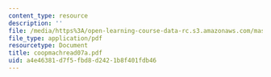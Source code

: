 ```yaml
---
content_type: resource
description: ''
file: /media/https%3A/open-learning-course-data-rc.s3.amazonaws.com/mas-965-special-topics-in-media-technology-cooperative-machines-fall-2003/a4e46381d7f5fbd8d2421b8f401fdb46_coopmachread07a.pdf
file_type: application/pdf
resourcetype: Document
title: coopmachread07a.pdf
uid: a4e46381-d7f5-fbd8-d242-1b8f401fdb46
---
```


